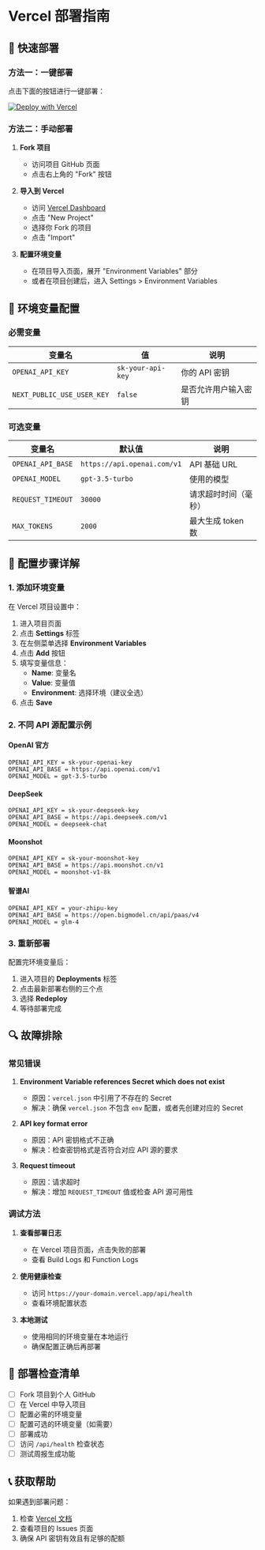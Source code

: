 # Vercel 部署指南

## 🚀 快速部署

### 方法一：一键部署

点击下面的按钮进行一键部署：

[![Deploy with Vercel](https://vercel.com/button)](https://vercel.com/new/clone?repository-url=https://github.com/laochenfei233/weeklyReportGPT&env=OPENAI_API_KEY,NEXT_PUBLIC_USE_USER_KEY&project-name=weeklyReportGPT&repo-name=weeklyReportGPT)

### 方法二：手动部署

1. **Fork 项目**
   - 访问项目 GitHub 页面
   - 点击右上角的 "Fork" 按钮

2. **导入到 Vercel**
   - 访问 [Vercel Dashboard](https://vercel.com/dashboard)
   - 点击 "New Project"
   - 选择你 Fork 的项目
   - 点击 "Import"

3. **配置环境变量**
   - 在项目导入页面，展开 "Environment Variables" 部分
   - 或者在项目创建后，进入 Settings > Environment Variables

## 🔧 环境变量配置

### 必需变量

| 变量名 | 值 | 说明 |
|--------|-----|------|
| `OPENAI_API_KEY` | `sk-your-api-key` | 你的 API 密钥 |
| `NEXT_PUBLIC_USE_USER_KEY` | `false` | 是否允许用户输入密钥 |

### 可选变量

| 变量名 | 默认值 | 说明 |
|--------|--------|------|
| `OPENAI_API_BASE` | `https://api.openai.com/v1` | API 基础 URL |
| `OPENAI_MODEL` | `gpt-3.5-turbo` | 使用的模型 |
| `REQUEST_TIMEOUT` | `30000` | 请求超时时间（毫秒） |
| `MAX_TOKENS` | `2000` | 最大生成 token 数 |

## 📝 配置步骤详解

### 1. 添加环境变量

在 Vercel 项目设置中：

1. 进入项目页面
2. 点击 **Settings** 标签
3. 在左侧菜单选择 **Environment Variables**
4. 点击 **Add** 按钮
5. 填写变量信息：
   - **Name**: 变量名
   - **Value**: 变量值
   - **Environment**: 选择环境（建议全选）
6. 点击 **Save**

### 2. 不同 API 源配置示例

#### OpenAI 官方
```
OPENAI_API_KEY = sk-your-openai-key
OPENAI_API_BASE = https://api.openai.com/v1
OPENAI_MODEL = gpt-3.5-turbo
```

#### DeepSeek
```
OPENAI_API_KEY = sk-your-deepseek-key
OPENAI_API_BASE = https://api.deepseek.com/v1
OPENAI_MODEL = deepseek-chat
```

#### Moonshot
```
OPENAI_API_KEY = sk-your-moonshot-key
OPENAI_API_BASE = https://api.moonshot.cn/v1
OPENAI_MODEL = moonshot-v1-8k
```

#### 智谱AI
```
OPENAI_API_KEY = your-zhipu-key
OPENAI_API_BASE = https://open.bigmodel.cn/api/paas/v4
OPENAI_MODEL = glm-4
```

### 3. 重新部署

配置完环境变量后：

1. 进入项目的 **Deployments** 标签
2. 点击最新部署右侧的三个点
3. 选择 **Redeploy**
4. 等待部署完成

## 🔍 故障排除

### 常见错误

1. **Environment Variable references Secret which does not exist**
   - 原因：`vercel.json` 中引用了不存在的 Secret
   - 解决：确保 `vercel.json` 不包含 `env` 配置，或者先创建对应的 Secret

2. **API key format error**
   - 原因：API 密钥格式不正确
   - 解决：检查密钥格式是否符合对应 API 源的要求

3. **Request timeout**
   - 原因：请求超时
   - 解决：增加 `REQUEST_TIMEOUT` 值或检查 API 源可用性

### 调试方法

1. **查看部署日志**
   - 在 Vercel 项目页面，点击失败的部署
   - 查看 Build Logs 和 Function Logs

2. **使用健康检查**
   - 访问 `https://your-domain.vercel.app/api/health`
   - 查看环境配置状态

3. **本地测试**
   - 使用相同的环境变量在本地运行
   - 确保配置正确后再部署

## 🎯 部署检查清单

- [ ] Fork 项目到个人 GitHub
- [ ] 在 Vercel 中导入项目
- [ ] 配置必需的环境变量
- [ ] 配置可选的环境变量（如需要）
- [ ] 部署成功
- [ ] 访问 `/api/health` 检查状态
- [ ] 测试周报生成功能

## 📞 获取帮助

如果遇到部署问题：

1. 检查 [Vercel 文档](https://vercel.com/docs)
2. 查看项目的 Issues 页面
3. 确保 API 密钥有效且有足够的配额